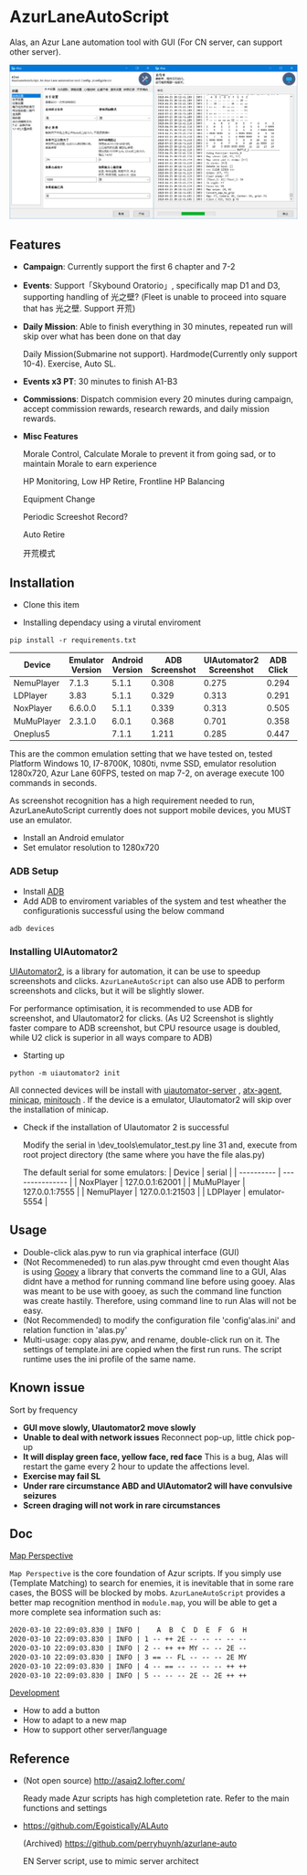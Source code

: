 # AzurLaneAutoScript

Alas, an Azur Lane automation tool with GUI (For CN server, can support other server).

![gui](doc/README.assets/gui.png)

## Features  

- **Campaign**: Currently support the first 6 chapter and 7-2  

- **Events**: Support「Skybound Oratorio」, specifically map D1 and D3, supporting handling of 光之壁? (Fleet is unable to proceed into square that has 光之壁. Support 开荒)

- **Daily Mission**: Able to finish everything in 30 minutes, repeated run will skip over what has been done on that day  

  Daily Mission(Submarine not support). Hardmode(Currently only support 10-4). Exercise, Auto SL.  
  
- **Events x3 PT**: 30 minutes to finish A1-B3  

- **Commissions**: Dispatch commision every 20 minutes during campaign, accept commission rewards, research rewards, and daily mission rewards.  

- **Misc Features**  

  Morale Control, Calculate Morale to prevent it from going sad, or to maintain Morale to earn experience   

  HP Monitoring, Low HP Retire, Frontline HP Balancing  

  Equipment Change  
 
  Periodic Screeshot Record?  
 
  Auto Retire  
 
  开荒模式



## Installation

- Clone this item

- Installing dependacy using a virutal enviroment

```
pip install -r requirements.txt
```


| Device     | Emulator Version | Android Version | ADB Screenshot | UIAutomator2 Screenshot | ADB Click | UIAutomator2 Click |
| ---------- | ---------- | -------- | ------- | ------ | ------- | ------ |
| NemuPlayer | 7.1.3      | 5.1.1    | 0.308   | 0.275  | 0.294   | 0.146  |
| LDPlayer   | 3.83       | 5.1.1    | 0.329   | 0.313  | 0.291   | 0.146  |
| NoxPlayer  | 6.6.0.0    | 5.1.1    | 0.339   | 0.313  | 0.505   | 0.141  |
| MuMuPlayer | 2.3.1.0    | 6.0.1    | 0.368   | 0.701  | 0.358   | 0.148  |
| Oneplus5   |            | 7.1.1    | 1.211   | 0.285  | 0.447   | 0.160  |

This are the common emulation setting that we have tested on, tested Platform Windows 10, I7-8700K, 1080ti, nvme SSD, emulator resolution 1280x720, Azur Lane 60FPS, tested on map 7-2, on average execute 100 commands in seconds.  

As screenshot recognition has a high requirement needed to run, AzurLaneAutoScript currently does not support mobile devices, you MUST use an emulator.  

- Install an Android emulator  
- Set emulator resolution to 1280x720

### ADB Setup

- Install [ADB](https://developer.android.com/studio/releases/platform-tools)
- Add ADB to enviroment variables of the system and test wheather the configurationis successful using the below command

```
adb devices
```

### Installing UIAutomator2

[UIAutomator2](https://github.com/openatx/uiautomator2), is a library for automation, it can be use to speedup screenshots and clicks. `AzurLaneAutoScript` can also use ADB to perform screenshots and clicks, but it will be slightly slower.  

For performance optimisation, it is recommended to use ADB for screenshot, and UIautomator2 for clicks. (As U2 Screenshot is slightly faster compare to ADB screenshot, but CPU resource usage is doubled, while U2 click is superior in all ways compare to ADB)  

- Starting up

```
python -m uiautomator2 init
```

All connected devices will be install with [uiautomator-server](https://github.com/openatx/android-uiautomator-server/releases) , [atx-agent](https://github.com/openatx/atx-agent), [minicap](https://github.com/openstf/minicap), [minitouch](https://github.com/openstf/minitouch)
. If the device is a emulator, UIautomator2 will skip over the installation of minicap.  

- Check if the installation of UIautomator 2 is successful  

  Modify the serial in \dev_tools\emulator_test.py line 31 and, execute from root project directory (the same where you have the file alas.py) 
  
  The default serial for some emulators:
  | Device     | serial          |
  | ---------- | --------------- |
  | NoxPlayer  | 127.0.0.1:62001 |
  | MuMuPlayer | 127.0.0.1:7555  |
  | NemuPlayer | 127.0.0.1:21503 |
  | LDPlayer   | emulator-5554   |

## Usage
 
- Double-click alas.pyw to run via graphical interface (GUI)
- (Not Recommeneded) to run alas.pyw throught cmd even thought Alas is using [Gooey](https://github.com/chriskiehl/Gooey) a library that converts the command line to a GUI, Alas didnt have a method for running command line before using gooey. Alas was meant to be use with gooey, as such the command line function was create hastily. Therefore, using command line to run Alas will not be easy.  
- (Not Recommended) to modify the configuration file 'config'alas.ini' and relation function in 'alas.py'
- Multi-usage: copy alas.pyw, and rename, double-click run on it. The settings of template.ini are copied when the first run runs. The script runtime uses the ini profile of the same name.

## Known issue

Sort by frequency

- **GUI move slowly, UIautomator2 move slowly**
- **Unable to deal with network issues** Reconnect pop-up, little chick pop-up
- **It will display green face, yellow face, red face** This is a bug, Alas will restart the game every 2 hour to update the affections level.
- **Exercise may fail SL**
- **Under rare circumstance ABD and UIAutomator2 will have convulsive seizures**
- **Screen draging will not work in rare circumstances**




## Doc
[Map Perspective](doc/perspective.md)

`Map Perspective` is the core foundation of Azur scripts. If you simply use (Template Matching) to search for enemies, it is inevitable that in some rare cases, the BOSS will be blocked by mobs. `AzurLaneAutoScript` provides a better map recognition menthod in `module.map`, you will be able to get a more complete sea information such as:


```
2020-03-10 22:09:03.830 | INFO |    A  B  C  D  E  F  G  H
2020-03-10 22:09:03.830 | INFO | 1 -- ++ 2E -- -- -- -- --
2020-03-10 22:09:03.830 | INFO | 2 -- ++ ++ MY -- -- 2E --
2020-03-10 22:09:03.830 | INFO | 3 == -- FL -- -- -- 2E MY
2020-03-10 22:09:03.830 | INFO | 4 -- == -- -- -- -- ++ ++
2020-03-10 22:09:03.830 | INFO | 5 -- -- -- 2E -- 2E ++ ++
```


[Development](doc/development.md)
- How to add a button
- How to adapt to a new map
- How to support other server/language

## Reference

- (Not open source) http://asaiq2.lofter.com/

  Ready made Azur scripts has high completetion rate. Refer to the main functions and settings

- https://github.com/Egoistically/ALAuto

  (Archived) https://github.com/perryhuynh/azurlane-auto

  EN Server script, use to mimic server architect 
